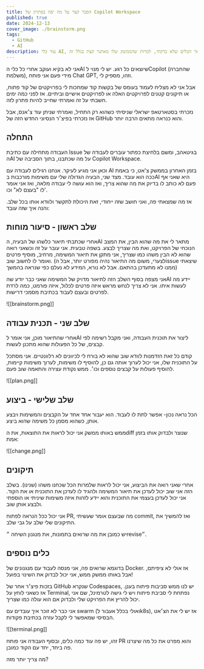 ```yaml
---
title: הסבר קצר על מה יפה בפתרון של Copilot Workspace
published: true
date: 2024-12-13
cover_image: ./brainstorm.png
tags:
  - GitHub
  - AI
description: עוד כלי AI, אבל אני חושב שיש בו יתרון על פני שאר הכלים שלא בדקתי, למרות שהממשק שלו מאתגר קצת בגלל זה.
---
```

אני לא בקיא ועוקב אחרי כל כלי הAI שיוצאים כל רגע. יש לי מנוי לCopilot (שהחברה משלמת), מידי פעם אני פותח Chat GPT, וזהו, מספיק לי.

אבל אני לא מצליח לעמוד בעומס של בקשות קוד שמחכות לי בפרויקטים של קוד פתוח, או תיקונים קטנים לפרויקטים האלה או לפרויקטים אישיים וביתיים. אז לפני כמה ימים חשבתי על זה ואמרתי שחייב להיות פתרון לזה.

נזכרתי בסטארטאפ ישראלי שניסיתי כשהוא רק התחיל, ואמרתי שניתן עוד צ׳אנס, אבל אז נזכרתי בפיצ׳ר הנסיוני החדש הזה של GitHub והוא כנראה מתאים הרבה יותר.

## התחלה

העבודה מתחילה עם כתיבת Issue בגיטאהב, ומשם בלחיצת כפתור עוברים לעבודה של הAI על מה שכתבנו, בתוך הסביבה של Copilot Workspace.

וכאן אני מגיע לעיקר. אנחנו רגילים לעבודה עם AI בזמן האחרון בממשק צ'אט, כי באמת ככה הוא עובד. מצד שני, הבעיה הגדולה שלי עם משימות מורכבות בAI היא שאני אף פעם לא כותב לו בדיוק את מה שהוא צריך, ואז הוא עושה לי עבודה מלאה, ואז אני אומר לו "בעצם לא" וכו'.

אז מה שמצאתי פה, ואני חושב שזה ייחודי, זאת היכולת לתקשר ולוודא אותו בכל שלב. והנה איך שזה עובד:

## שלב ראשון - סיעור מוחות

אחרי שכתבתי תיאור כלשהו של הבעיה, הAI מתאר לי את מה שהוא הבין, את המצב הנוכחי של הפרויקט, ואת מה שצריך לבצע. בשפה טבעית.
אני עובר על זה וכשאני רואה שהוא לא הבין משהו כמו שצריך, אני מתקן את תיאור המשימה, מרחיב, מוסיף פרטים ואומר לו לחשוב שוב. 
(לצערי, משום מה התיאור נהיה מפורט יותר, אבל הissue שיצאתי ממנו לא מתעדכן בהתאם. אבל לא נורא, המידע לא נעלם כפי שנראה בהמשך)

אני מצפה בסוף השלב הזה לתיאור מדויק של המשימה שאני כבר יודע שהAI יידע מה לעשות איתו. אני לא צריך לנחש מראש איזה פרטים לכלול, איזה פורמט, כמה לרדת לפרטים ובעצם לעבוד בכתיבת מסמכי דרישות.

![[brainstorm.png]]

## שלב שני - תכנית עבודה

אחרי שהתיאור מוכן, אני אומר לAI ליצור את תוכנית העבודה, ואני מקבל רשימה לפי קבצים, של כל הפעולות שהוא מתכנן לעשות.

קודם כל זאת הזדמנות לוודא שוב שהוא לא בורח לי לכיוונים לא רלוונטיים. אני מסתכל על התוכנית שלו, אני יכול לערוך אותה גם כן, להוסיף לו משימות, לערוך משימות קיימות, להוסיף פעולות על קבצים נוספים וכו׳. ממש נקודת עצירה והתאמה שוב פעם.

![[plan.png]]

## שלב שלישי - ביצוע

הכל נראה נכון- אפשר לתת לו לעבוד. הוא יעבור אחד אחד על הקבצים והמשימות ויבצע אותן, כשהוא מסמן כל משימה שהוא ביצע.

ממש באותו ממשק אני יכול לראות את התוצאות, את הdiff שנוצר ולבדוק אותו בזמן אמת:

![[change.png]]

## תיקונים

אחרי שאני רואה את הביצוע, אני יכול לראות שלמרות הכל שכחנו משהו (שנינו). בשלב הזה אני שוב יכול לעדכן את תיאור המשימה ולהגיד לו לעדכן את התוכנית או את הקוד. אני יכול לעדכן בעצמי את התוכנית והוא יידע לזהות איזה משימות שיניתי או הוספתי ולבצע אותן שוב.

אני יכול ככל הנראה לפתוח PR, מה שבעצם אומר שעשיתי commit, ואז להמשיך את התיקונים שלי שלב על גבי שלב.

יש כמובן את מה שרואים בתמונות, את מנגנון השיחה ״revise״.

## כלים נוספים

בדוגמא שרואים פה, אני מנסה לעבוד עם מנגנונים של Docker. אז אולי לא ציפיתם, אבל באותו ממשק ממש, אני יכול לבדוק את השינוי בפועל!

בזכות פיצ׳ר אחר של GitHub שנקרא Codespaces, יש לנו ממש סביבות פיתוח בענן. אז כשאני לוחץ על Terminal, נפתחת לי סביבת פיתוח ויש לי גישה לטרמינל, שם אני יכול להריץ את הפרויקט שלי ולבדוק אם הוא עולה כמו שצריך.

אני כבר לא זוכר איך עובדים עם swarm (ואולי בכלל אעבור לk8s), אז יש לי את הצ׳אט הבסיסי שמאפשר לי לקבל עזרה בכתיבת פקודות.

![[terminal.png]]

זהו, יש פה עוד כמה כלים, ובסוף העבודה אני פותח PR והוא מפרט את כל מה שיצרנו פה ביחד, יחד עם הקוד כמובן.

מה צריך יותר מזה?